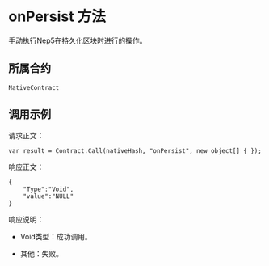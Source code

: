 # onPersist 方法

手动执行Nep5在持久化区块时进行的操作。

## 所属合约

	NativeContract

## 调用示例

请求正文：

```
var result = Contract.Call(nativeHash, "onPersist", new object[] { });
```

响应正文：

```
{
	"Type":"Void",
	"value":"NULL"
}
```

响应说明：

- Void类型：成功调用。

- 其他：失败。
